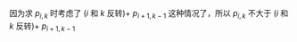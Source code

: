 
因为求 $p_{i,k}$ 时考虑了 ($i$ 和 $k$ 反转)+ $p_{i+1,k-1}$ 这种情况了，所以 $p_{i,k}$ 不大于 ($i$ 和 $k$ 反转)+ $p_{i+1,k-1}$ 
<!--stackedit_data:
eyJoaXN0b3J5IjpbLTY3MjI5MDU3NSwtMTg4MTkzOTE1MiwxMD
I3MDQ2MTE5LDI4NTc4MDEwMSwyOTQ4NzczODAsNjExMDUyNTIz
LC0yMTIxMDU5NjIzLC0xNjQ2ODUwNDAsLTE1MDI3MTk3NTIsLT
EzNDM1MDY1MTUsLTIwODg3NDY2MTIsLTE1MDM0MTIwMjksLTgz
NzY1MTc0NiwtNTI3Nzk1NDU0LC04MzgwMzM4OTAsLTE5MjI5Nj
MxNzAsMTIzNzI5MjE4NSwxNzc2MDExMTAzLDgzMzE4MTg5Nywx
ODU2ODI4MjkxXX0=
-->